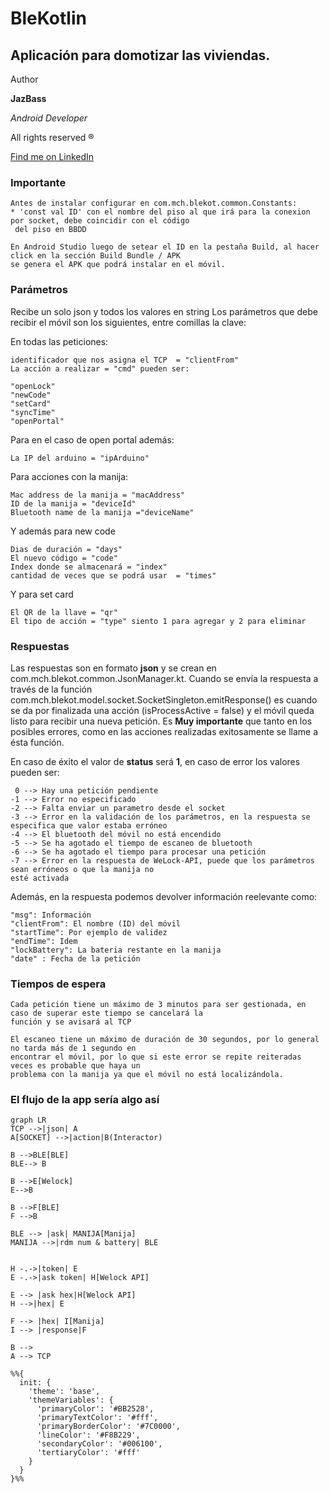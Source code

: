 # BleKotlin

## Aplicación para domotizar las viviendas.

Author

**JazBass**

*Android Developer*

All rights reserved ®

[Find me on LinkedIn](https://www.linkedin.com/in/jazbass/)

### Importante
```
Antes de instalar configurar en com.mch.blekot.common.Constants:
* 'const val ID' con el nombre del piso al que irá para la conexion por socket, debe coincidir con el código
 del piso en BBDD

En Android Studio luego de setear el ID en la pestaña Build, al hacer click en la sección Build Bundle / APK 
se genera el APK que podrá instalar en el móvil.
```
### Parámetros
    
Recibe un solo json y todos los valores en string
Los parámetros que debe recibir el móvil son los siguientes, entre comillas la clave:

En todas las peticiones:
```
identificador que nos asigna el TCP  = "clientFrom"  
La acción a realizar = "cmd" pueden ser:

"openLock"
"newCode"
"setCard"
"syncTime"
"openPortal"
```
Para en el caso de open portal además:
```
La IP del arduino = "ipArduino"
```
Para acciones con la manija:
```
Mac address de la manija = "macAddress"
ID de la manija = "deviceId"
Bluetooth name de la manija ="deviceName"
```
Y además para new code
```
Dias de duración = "days"
El nuevo código = "code"
Index donde se almacenará = "index"
cantidad de veces que se podrá usar  = "times"
```
Y para set card
 ```
El QR de la llave = "qr"
El tipo de acción = "type" siento 1 para agregar y 2 para eliminar
```
### Respuestas

Las respuestas son en formato **json** y se crean en com.mch.blekot.common.JsonManager.kt. Cuando se
envía la respuesta a través de la función com.mch.blekot.model.socket.SocketSingleton.emitResponse()
es cuando se da por finalizada una acción (isProcessActive = false) y el móvil queda listo para 
recibir una nueva petición. Es **Muy importante** que tanto en los posibles errores, como en las 
acciones realizadas exitosamente se llame a ésta función.

En caso de éxito el valor de **status** será **1**, en caso de error los valores pueden ser:
```
 0 --> Hay una petición pendiente
-1 --> Error no especificado
-2 --> Falta enviar un parametro desde el socket
-3 --> Error en la validación de los parámetros, en la respuesta se especifica que valor estaba erróneo 
-4 --> El bluetooth del móvil no está encendido
-5 --> Se ha agotado el tiempo de escaneo de bluetooth
-6 --> Se ha agotado el tiempo para procesar una petición
-7 --> Error en la respuesta de WeLock-API, puede que los parámetros sean erróneos o que la manija no 
esté activada
```

Además, en la respuesta podemos devolver información reelevante como:

```
"msg": Información
"clientFrom": El nombre (ID) del móvil
"startTime": Por ejemplo de validez
"endTime": Idem
"lockBattery": La bateria restante en la manija
"date" : Fecha de la petición
```


### Tiempos de espera
```
Cada petición tiene un máximo de 3 minutos para ser gestionada, en caso de superar este tiempo se cancelará la 
función y se avisará al TCP

El escaneo tiene un máximo de duración de 30 segundos, por lo general no tarda más de 1 segundo en 
encontrar el móvil, por lo que si este error se repite reiteradas veces es probable que haya un 
problema con la manija ya que el móvil no está localizándola.
```

### El flujo de la app sería algo así

```mermaid
graph LR
TCP -->|json| A
A[SOCKET] -->|action|B(Interactor)

B -->BLE[BLE]
BLE--> B

B -->E[Welock]
E-->B

B -->F[BLE]
F -->B

BLE --> |ask| MANIJA[Manija]
MANIJA -->|rdm num & battery| BLE


H -.->|token| E
E -.->|ask token| H[Welock API]

E --> |ask hex|H[Welock API]
H -->|hex| E

F --> |hex| I[Manija]
I --> |response|F

B -->
A --> TCP

%%{
  init: {
    'theme': 'base',
    'themeVariables': {
      'primaryColor': '#BB2528',
      'primaryTextColor': '#fff',
      'primaryBorderColor': '#7C0000',
      'lineColor': '#F8B229',
      'secondaryColor': '#006100',
      'tertiaryColor': '#fff'
    }
  }
}%%
```




